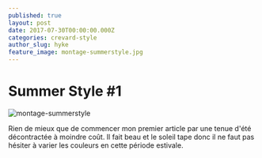 ```yaml
---
published: true
layout: post
date: 2017-07-30T00:00:00.000Z
categories: crevard-style
author_slug: hyke
feature_image: montage-summerstyle.jpg
---
```

# Summer Style #1

![montage-summerstyle]({darkh2.github.io}/darkh2.github.io/img/montage-summerstyle.jpg)


Rien de mieux que de commencer mon premier article par une tenue d'été décontractée à moindre coût.
Il fait beau et le soleil tape donc il ne faut pas hésiter à varier les couleurs en cette période estivale.

### 
